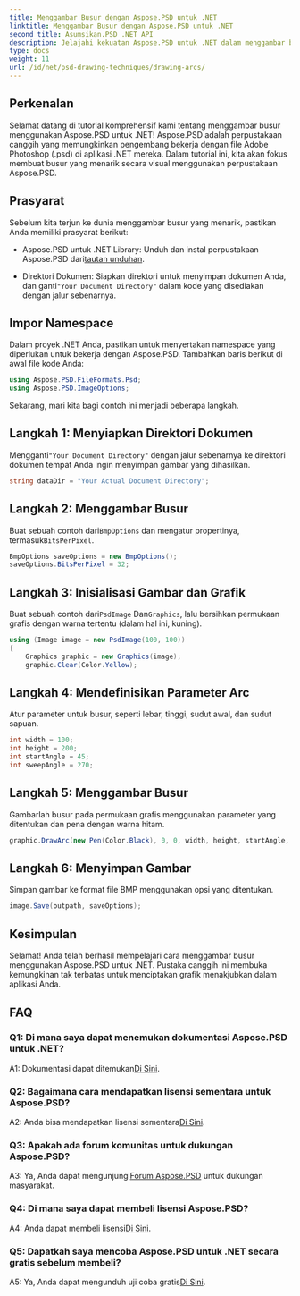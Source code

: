 ```yaml
---
title: Menggambar Busur dengan Aspose.PSD untuk .NET
linktitle: Menggambar Busur dengan Aspose.PSD untuk .NET
second_title: Asumsikan.PSD .NET API
description: Jelajahi kekuatan Aspose.PSD untuk .NET dalam menggambar busur dengan mudah. Ikuti tutorial langkah demi langkah kami untuk mendapatkan grafik menakjubkan di aplikasi Anda.
type: docs
weight: 11
url: /id/net/psd-drawing-techniques/drawing-arcs/
---
```

## Perkenalan

Selamat datang di tutorial komprehensif kami tentang menggambar busur menggunakan Aspose.PSD untuk .NET! Aspose.PSD adalah perpustakaan canggih yang memungkinkan pengembang bekerja dengan file Adobe Photoshop (.psd) di aplikasi .NET mereka. Dalam tutorial ini, kita akan fokus membuat busur yang menarik secara visual menggunakan perpustakaan Aspose.PSD.

## Prasyarat

Sebelum kita terjun ke dunia menggambar busur yang menarik, pastikan Anda memiliki prasyarat berikut:

- Aspose.PSD untuk .NET Library: Unduh dan instal perpustakaan Aspose.PSD dari[tautan unduhan](https://releases.aspose.com/psd/net/).

-  Direktori Dokumen: Siapkan direktori untuk menyimpan dokumen Anda, dan ganti`"Your Document Directory"` dalam kode yang disediakan dengan jalur sebenarnya.

## Impor Namespace

Dalam proyek .NET Anda, pastikan untuk menyertakan namespace yang diperlukan untuk bekerja dengan Aspose.PSD. Tambahkan baris berikut di awal file kode Anda:

```csharp
using Aspose.PSD.FileFormats.Psd;
using Aspose.PSD.ImageOptions;
```

Sekarang, mari kita bagi contoh ini menjadi beberapa langkah.

## Langkah 1: Menyiapkan Direktori Dokumen

 Mengganti`"Your Document Directory"` dengan jalur sebenarnya ke direktori dokumen tempat Anda ingin menyimpan gambar yang dihasilkan.

```csharp
string dataDir = "Your Actual Document Directory";
```

## Langkah 2: Menggambar Busur

 Buat sebuah contoh dari`BmpOptions` dan mengatur propertinya, termasuk`BitsPerPixel`.

```csharp
BmpOptions saveOptions = new BmpOptions();
saveOptions.BitsPerPixel = 32;
```

## Langkah 3: Inisialisasi Gambar dan Grafik

 Buat sebuah contoh dari`PsdImage` Dan`Graphics`, lalu bersihkan permukaan grafis dengan warna tertentu (dalam hal ini, kuning).

```csharp
using (Image image = new PsdImage(100, 100))
{
    Graphics graphic = new Graphics(image);
    graphic.Clear(Color.Yellow);
```

## Langkah 4: Mendefinisikan Parameter Arc

Atur parameter untuk busur, seperti lebar, tinggi, sudut awal, dan sudut sapuan.

```csharp
int width = 100;
int height = 200;
int startAngle = 45;
int sweepAngle = 270;
```

## Langkah 5: Menggambar Busur

Gambarlah busur pada permukaan grafis menggunakan parameter yang ditentukan dan pena dengan warna hitam.

```csharp
graphic.DrawArc(new Pen(Color.Black), 0, 0, width, height, startAngle, sweepAngle);
```

## Langkah 6: Menyimpan Gambar

Simpan gambar ke format file BMP menggunakan opsi yang ditentukan.

```csharp
image.Save(outpath, saveOptions);
```

## Kesimpulan

Selamat! Anda telah berhasil mempelajari cara menggambar busur menggunakan Aspose.PSD untuk .NET. Pustaka canggih ini membuka kemungkinan tak terbatas untuk menciptakan grafik menakjubkan dalam aplikasi Anda.

## FAQ

### Q1: Di mana saya dapat menemukan dokumentasi Aspose.PSD untuk .NET?

 A1: Dokumentasi dapat ditemukan[Di Sini](https://reference.aspose.com/psd/net/).

### Q2: Bagaimana cara mendapatkan lisensi sementara untuk Aspose.PSD?

 A2: Anda bisa mendapatkan lisensi sementara[Di Sini](https://purchase.aspose.com/temporary-license/).

### Q3: Apakah ada forum komunitas untuk dukungan Aspose.PSD?

 A3: Ya, Anda dapat mengunjungi[Forum Aspose.PSD](https://forum.aspose.com/c/psd/34) untuk dukungan masyarakat.

### Q4: Di mana saya dapat membeli lisensi Aspose.PSD?

 A4: Anda dapat membeli lisensi[Di Sini](https://purchase.aspose.com/buy).

### Q5: Dapatkah saya mencoba Aspose.PSD untuk .NET secara gratis sebelum membeli?

 A5: Ya, Anda dapat mengunduh uji coba gratis[Di Sini](https://releases.aspose.com/).
